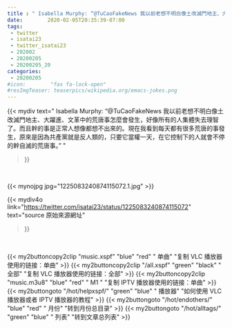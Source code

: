 ```yaml
---
title : " Isabella Murphy: “@TuCaoFakeNews 我以前老想不明白像土改滅門地主、大躍進、文革中的荒唐事怎麼會發生，好像所有的人集體失去理智了。而且幹的事是正常人想像都想不出來的。現在我看到每天都有很多荒唐的事發生，原來是因為共產黨就是反人類的，只要它當權一天，在它控制下的人就會不停的幹自滅的荒唐事。”  "
date:        2020-02-05T20:35:39-07:00
tags:
 - twitter
 - isatai23
 - twitter_isatai23
 - 202002
 - 20200205
 - 20200205_20
categories:
 - 20200205
#icon:        "fas fa-lock-open"
#resImgTeaser: teaserpics/wikipedia.org/emacs-jokes.png
---
```


{{< mydiv text=" Isabella Murphy: “@TuCaoFakeNews 我以前老想不明白像土改滅門地主、大躍進、文革中的荒唐事怎麼會發生，好像所有的人集體失去理智了。而且幹的事是正常人想像都想不出來的。現在我看到每天都有很多荒唐的事發生，原來是因為共產黨就是反人類的，只要它當權一天，在它控制下的人就會不停的幹自滅的荒唐事。”  "
>}}
<br>


 {{< mynojpg jpg="1225083240874115072.1.jpg" >}}<br> 



{{< mydiv4o link="https://twitter.com/isatai23/status/1225083240874115072"
text="source 原始來源網址"
>}}


<br>





{{< my2buttoncopy2clip "music.xspf"        "blue"   "red"    " 单曲"  "复制 VLC 播放器使用的链接：单曲" >}} {{< my2buttoncopy2clip "/all.xspf"         "green"  "black"  " 全部"  "复制 VLC 播放器使用的链接：全部" >}} {{< my2buttoncopy2clip "music.m3u8"        "blue"   "red"    " M1 "    "复制 IPTV 播放器使用的链接：单曲" >}} {{< my2buttongoto      "/hot/helpxspf/"    "green"  "blue"   " 播放器" "如何使用 VLC 播放器或者 IPTV 播放器的教程" >}} {{< my2buttongoto      "/hot/endothers/"   "blue"   "red"    " 月份"   "转到月份总目录" >}} {{< my2buttongoto      "/hot/alltags/"     "green"  "blue"   " 列表"   "转到文章总列表" >}} 
